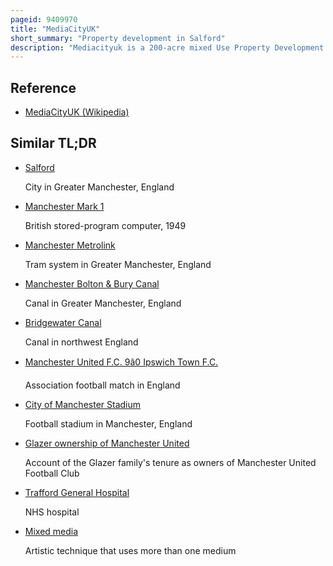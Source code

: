 ```yaml
---
pageid: 9409970
title: "MediaCityUK"
short_summary: "Property development in Salford"
description: "Mediacityuk is a 200-acre mixed Use Property Development on the Banks of the Manchester Ship Canal in Salford greater Manchester England. The Project was developed by Peel Media ; its principal Tenants are Media Organisations and the Quayside Mediacityuk Shopping Centre. The Land occupied by the Development was Part of the Manchester Port and Docks."
---
```


## Reference

- [MediaCityUK (Wikipedia)](https://en.wikipedia.org/?curid=9409970)

## Similar TL;DR

- [Salford](/tldr/en/salford)

  City in Greater Manchester, England

- [Manchester Mark 1](/tldr/en/manchester-mark-1)

  British stored-program computer, 1949

- [Manchester Metrolink](/tldr/en/manchester-metrolink)

  Tram system in Greater Manchester, England

- [Manchester Bolton & Bury Canal](/tldr/en/manchester-bolton-bury-canal)

  Canal in Greater Manchester, England

- [Bridgewater Canal](/tldr/en/bridgewater-canal)

  Canal in northwest England

- [Manchester United F.C. 9â0 Ipswich Town F.C.](/tldr/en/manchester-united-fc-90-ipswich-town-fc)

  Association football match in England

- [City of Manchester Stadium](/tldr/en/city-of-manchester-stadium)

  Football stadium in Manchester, England

- [Glazer ownership of Manchester United](/tldr/en/glazer-ownership-of-manchester-united)

  Account of the Glazer family's tenure as owners of Manchester United Football Club

- [Trafford General Hospital](/tldr/en/trafford-general-hospital)

  NHS hospital

- [Mixed media](/tldr/en/mixed-media)

  Artistic technique that uses more than one medium
